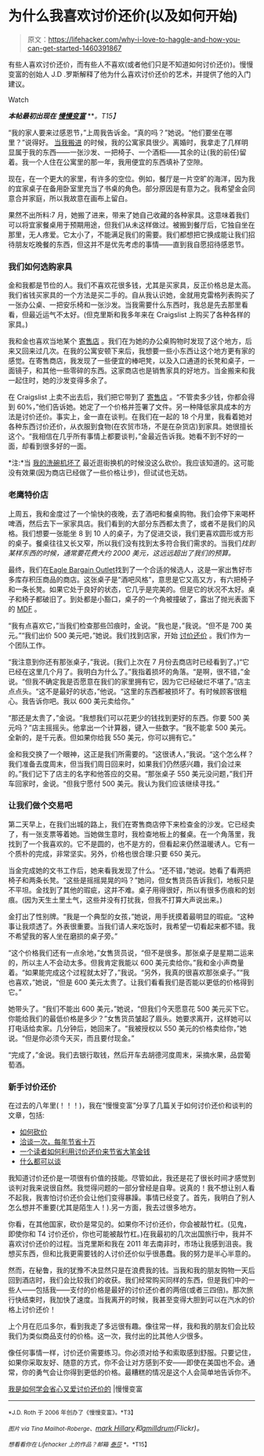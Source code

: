# 为什么我喜欢讨价还价(以及如何开始)

> 原文：<https://lifehacker.com/why-i-love-to-haggle-and-how-you-can-get-started-1460391867>

有些人喜欢讨价还价，而有些人不喜欢(或者他们只是不知道如何讨价还价)。慢慢变富的创始人 J.D .罗斯解释了他为什么喜欢讨价还价的艺术，并提供了他的入门建议。

Watch

***本帖最初出现在*** [***慢慢变富***](http://www.getrichslowly.org/blog/2013/10/31/how-i-learned-to-stop-worrying-and-love-to-bargain/) ***。*T15】**

“我的家人要来过感恩节，”上周我告诉金。“真的吗？”她说。“他们要坐在哪里？”说得好。 [当我搬进](http://go.redirectingat.com/?id=33330X911647&site=lifehacker.com&xs=1&isjs=1&url=http%3A%2F%2Fwww.jdroth.com%2Fhome-sweet-home%2F&xguid=aa239e7ce91f960e98de4a16e1de2f2d&xcreo=0&sref=http%3A%2F%2Flifehacker.com%2F&xtz=300&abp=1) 的时候，我的公寓家具很少。离婚时，我拿走了几样明显属于我的东西——一张沙发、一把椅子、一个酒柜——其余的让(我的前任)留着。我一个人住在公寓里的那一年，我用便宜的东西填补了空隙。

现在，在一个更大的家里，有许多的空位。例如，餐厅是一片空旷的海洋，因为我的宜家桌子在备用卧室里充当了书桌的角色。部分原因是有意为之。我希望金会同意合并家庭，所以我故意在画布上留白。

果然不出所料:7 月，她搬了进来，带来了她自己收藏的各种家具。这意味着我们可以将宜家餐桌用于预期用途，但我们从未这样做过。被搬到餐厅后，它独自坐在那里，无人疼爱。它太小了，不能满足我们的需要。我们都想把它换成能让我们招待朋友吃晚餐的东西，但这并不是优先考虑的事情——直到我自愿招待感恩节。

### **我们如何选购家具**

金和我都是节俭的人。我们不喜欢花很多钱，尤其是买家具，反正价格总是太高。我们省钱买家具的一个方法是买二手的。自从我认识她，金就用克雷格列表购买了一张办公桌、一把安乐椅和一张沙发。当我需要什么东西时，我总是先去那里看看，但最近运气不太好。(但克里斯和我多年来在 Craigslist 上购买了各种各样的家具。)

我和金也喜欢当地某个 [寄售店](http://www.yelp.com/biz/whats-new-furniture-portland) 。我们在为她的办公桌购物时发现了这个地方，后来又回来过几次。在我的公寓安顿下来后，我想要一些小东西让这个地方更有家的感觉。在寄售商店，我发现了一些便宜的棒吧凳，以及入口通道的长凳和桌子，一面镜子，和其他一些零碎的东西。这家商店也是销售家具的好地方。当金搬来和我一起住时，她的沙发变得多余了。

在 Craigslist 上卖不出去后，我们把它带到了 [寄售店](https://lifehacker.com/maximize-your-money-at-resale-stores-5290937) 。“不管卖多少钱，你都会得到 60%，”他们告诉她。她定了一个价格并签署了文件。另一种降低家具成本的方法是讨价还价。事实上，金一直在谈判。在我们在一起的 18 个月里，我看着她对各种东西讨价还价，从衣服到食物(在农贸市场，不是在杂货店)到家具。她很擅长这个。“我相信在几乎所有事情上都要谈判，”金最近告诉我。她看不到不好的一面，却看到很多好的一面。

*注:*当 [我的洗碗机坏了](http://www.getrichslowly.org/blog/2013/10/10/day-dishwasher-died/) 最近逛街换机的时候没这么砍价。我应该知道的。这可能没有效果(因为商店已经做了一些价格让步)，但试试也无妨。

### **老鹰特价店**

上周五，我和金度过了一个愉快的夜晚，去了酒吧和餐桌购物。我们会停下来喝杯啤酒，然后去下一家家具店。我们看到的大部分东西都太贵了，或者不是我们的风格。我们想要一张能坐 8 到 10 人的桌子，为了促进交谈，我们更喜欢圆形或方形的桌子。餐桌往往又长又窄，所以我们没有找到太多符合我们需求的。当我们*找到某样东西的时候，通常要花费大约 2000 美元，这远远超出了我们的预算。*

最终，我们在[Eagle Bargain Outlet](http://www.eaglebargainoutlet.com/)找到了一个合适的候选人，这是一家出售好市多库存积压商品的商店。这张桌子是“酒吧风格”，意思是它又高又方，有六把椅子和一条长凳。如果它处于良好的状态，它几乎是完美的。但是它的状况不太好。桌子和椅子都破旧了。到处都是小豁口，桌子的一个角被撞破了，露出了抛光表面下的 [MDF](http://en.wikipedia.org/wiki/Medium-density_fibreboard) 。

“我有点喜欢它，”当我们检查那些凹痕时，金说。“我也是，”我说。“但不是 700 美元。”“我们出价 500 美元吧，”她说。我们找到店家，开始 [讨价还价](https://lifehacker.com/five-tips-to-negotiate-better-with-just-about-anyone-493106085) 。我们作为一个团队工作。

“我注意到你还有那张桌子，”我说。(我们上次在 7 月份去商店时已经看到了。)“它已经在这里几个月了。我明白为什么了。”我指着损坏的角落。“是啊，很不错，”金说。“但我不确定我是否愿意在我们的家里拥有它，因为它已经破烂不堪了。”店主点点头。“这不是最好的状态，”他说。“这里的东西都被损坏了。有时候顾客很粗心。我告诉你吧。我以 600 美元卖给你。”

“那还是太贵了，”金说。“我想我们可以花更少的钱找到更好的东西。你要 500 美元吗？”店主摇摇头。他拿出一个计算器，键入一些数字。“我不能拿 500 美元。全新的，是千元表。但如果你给我 550 美元，你可以拥有它。”

金和我交换了一个眼神，这正是我们所需要的。“这很诱人，”我说。“这个怎么样？我们准备去度周末，但当我们周日回来时，如果我们仍然感兴趣，我们会过来的。”我们记下了店主的名字和他答应的交易。“那张桌子 550 美元没问题，”我们开车回家时，金说。“但我宁愿付 500 美元。我认为我们应该继续寻找。”

### 让我们做个交易吧

第二天早上，在我们出城的路上，我们在寄售商店停下来检查金的沙发。它已经卖了，有一张支票等着她。当她做生意时，我检查地板上的餐桌。在一个角落里，我找到了一个我喜欢的。它不是圆的，也不是方的，但看起来仍然温暖诱人。它有一个质朴的完成，非常坚实。另外，价格也很合理:只要 650 美元。

当金完成她的文书工作后，她来看我发现了什么。“还不错，”她说。她看了看两把椅子和两条长凳。“这些是摇摇晃晃的吗？”她问，但女售货员告诉我们，地板只是不平坦。金找到了其他的瑕疵，这并不难。桌子用得很好，所以有很多伤痕和的划痕。(因为天生土里土气，这些并没有打扰我，但我不打算大声说出来。)

金打出了性别牌。“我是一个典型的女孩，”她说，用手抚摸着最明显的瑕疵。“这种事让我烦透了。外表很重要。当我们请人来吃饭时，我希望一切看起来都不错。我不希望我的客人坐在磨损的桌子旁。”

“这个价格我们还有一点余地，”女售货员说，“但不是很多。那张桌子是星期二运来的，所以主人不会动太多。但我肯定我能以 600 美元卖给你。”我和金小声商量着。“如果能完成这个过程就太好了，”我说。“另外，我真的很喜欢那张桌子。”“我也喜欢，”她说，“但是 600 美元太贵了。让我们看看我们是否能以更低的价格得到它。”

她带头了。“我们不能出 600 美元，”她说，“但我们今天愿意花 500 美元买下它。你能给我们的最低价格是多少？”女售货员皱起了眉头。她要求离开，这样她可以打电话给卖家。几分钟后，她回来了。“我被授权以 550 美元的价格卖给你，”她说。“但是你必须今天买，而且要付现金。”

“完成了，”金说。我们去银行取钱，然后开车去胡德河度周末，采摘水果，品尝葡萄酒。

### **新手讨价还价**

在过去的八年里(！！！)，我在“慢慢变富”分享了几篇关于如何讨价还价和谈判的文章，包括:

*   [如何砍价](http://www.getrichslowly.org/blog/2006/07/11/how-to-save-money-by-haggling/)
*   [洽谈一次，每年节省十万](http://www.getrichslowly.org/blog/2008/04/09/negotiate-once-save-thousands-every-year/)
*   [一个读者如何利用讨价还价来节省大笔金钱](http://www.getrichslowly.org/blog/2008/04/20/how-one-reader-uses-haggling-to-save-big-bucks/)
*   [什么都可以谈](http://www.getrichslowly.org/blog/2009/12/08/you-can-negotiate-anything/)

我知道讨价还价是一项很有价值的技能。尽管如此，我还是花了很长时间才感觉到谈判对我来说很自然。我觉得问题的一部分曾经是自卑。说真的！我不想让别人看不起我，我害怕讨价还价会让他们变得暴躁。事情已经变了。首先，我明白了别人怎么想并不重要(尤其是陌生人！).另一方面，我去过很多地方。

你看，在其他国家，砍价是常见的。如果你不讨价还价，你会被敲竹杠。(见鬼，即使你和 T4 讨价还价，你也可能被敲竹杠。)在我最初的几次出国旅行中，我并不喜欢讨价还价的过程。当克里斯和我在 2011 年去南非时，市场让我感到沮丧。我想买东西，但和比我更需要钱的人讨价还价似乎很愚蠢。我的努力是半心半意的。

然而，在秘鲁，我的犹豫不决显然只是在浪费我的钱。当我和我的朋友购物一天后回到酒店时，我们会比较我们的收获。我们经常购买同样的东西，但是我们中的一些人——包括我——支付的价格是最好的讨价还价者的两倍(或者三四倍)。那次旅行快结束时，我加快了速度。当我离开的时候，我甚至变得大胆到可以在汽水的价格上讨价还价！

上个月在厄瓜多尔，看到我走了多远很有趣。像往常一样，我和我的朋友们会比较我们为类似商品支付的价格。这一次，我付出的比其他人少很多。

像任何事情一样，讨价还价需要练习。你必须对给予和索取感到舒服。只要记住，如果你采取友好、随意的方式，你不会让对方感到不安——即使在美国也不会。通常，你的勇气会让你得到更低的价格。最糟糕的情况是这个人会简单地告诉你不。

[我是如何学会省心又爱讨价还价的](http://www.getrichslowly.org/blog/2013/10/31/how-i-learned-to-stop-worrying-and-love-to-bargain/) |慢慢变富

* * *

<small>*J.D. Roth 于 2006 年创办了《慢慢变富》。*T3】</small>

<small>*图片 via Tina Mailhot-Roberge、*</small>[*mark Hillary*](http://www.flickr.com/photos/markhillary/2713504458/sizes/z/in/photolist-58MqkC-5BAGbD-5Md549-5S8d53-5ZMEJa-63zJyW-66pPYx-6rQtBT-6vSiQ2-6XcPRz-7mAyXj-9A2jWU-c7Tn7N-awyXpP-a88Lmc-a88HTg-a88HED-a88JB2-a8bDv5-cCkCjL-dDghEB-bokCV7-dDZZX1-dD1rW1-faVTAW-fqFBwL-dBvzfX-e9Qh1n-eP9JjY-bCvUF2-c5g6NQ-e6L21V-e8eDVc-dDmFcw-dDghqv-dDghHB-dDghRc-dEyrqY-dEyriw-dDmFgo-dDghCa-dDghzH-dDghG8-dDmFhU-dEyrnu-dEyqV3-dEyrsY-dDghuR-dCJr1V-dDmFum-dDghsF/)*和*[*gmilldrum*](http://www.flickr.com/photos/gmilldrum/6874944552/sizes/z/in/photolist-btvTuL-fpzMwC-e8Kkhn-dfZyFG-dvfHUg-9KXSUd-8f9WXM-8YwUSo-8YtTgP-8YtTmk-8YtSnn-8YtS3Z-8YtR7t-8YwU2j-8YwTLC-8YwTvf-8YwTnj-8YwTFo-8YtRJc/)*(Flickr)。*

<small>*想看看你在 Lifehacker 上的作品？邮箱*</small> [<small>*泰莎*</small>](https://mail.google.com/mail/?view=cm&fs=1&tf=1&to=tessa@lifehacker.com) <small>*。*T15】</small>